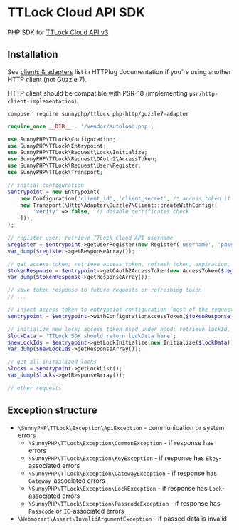 # TTLock Cloud API SDK

PHP SDK for [TTLock Cloud API v3](https://euopen.ttlock.com/document/doc?urlName=cloud/oauth2/getAccessTokenEn.html)

## Installation

See [clients & adapters](https://docs.php-http.org/en/latest/clients.html) list in HTTPlug documentation
if you're using another HTTP client (not Guzzle 7).

HTTP client should be compatible with PSR-18 (implementing `psr/http-client-implementation`).

```shell
composer require sunnyphp/ttlock php-http/guzzle7-adapter
```

```php
require_once __DIR__ . '/vendor/autoload.php';

use SunnyPHP\TTLock\Configuration;
use SunnyPHP\TTLock\Entrypoint;
use SunnyPHP\TTLock\Request\Lock\Initialize;
use SunnyPHP\TTLock\Request\OAuth2\AccessToken;
use SunnyPHP\TTLock\Request\User\Register;
use SunnyPHP\TTLock\Transport;

// initial configuration
$entrypoint = new Entrypoint(
	new Configuration('client_id', 'client_secret', /* access token if needed */),
	new Transport(\Http\Adapter\Guzzle7\Client::createWithConfig([
		'verify' => false,	// disable certificates check
	])),
);

// register user; retrieve TTLock Cloud API username
$register = $entrypoint->getUserRegister(new Register('username', 'password'));
var_dump($register->getResponseArray());

// get access token; retrieve access token, refresh token, expiration, etc
$tokenResponse = $entrypoint->getOAuth2AccessToken(new AccessToken($register->getUsername(), 'password'));
var_dump($tokenResponse->getResponseArray());

// save token response to future requests or refreshing token
// ...

// inject access token to entrypoint configuration (most of the requests required access token)
$entrypoint = $entrypoint->withConfigurationAccessToken($tokenResponse->getAccessToken());

// initialize new lock; access token used under hood; retrieve lockId, keyId
$lockData = 'TTLock SDK should return lockData here';
$newLockIds = $entrypoint->getLockInitialize(new Initialize($lockData));
var_dump($newLockIds->getResponseArray());

// get all initialized locks
$locks = $entrypoint->getLockList();
var_dump($locks->getResponseArray());

// other requests
```

## Exception structure

- `\SunnyPHP\TTLock\Exception\ApiException` - communication or system errors
	- `\SunnyPHP\TTLock\Exception\CommonException` - if response has errors
    - `\SunnyPHP\TTLock\Exception\KeyException` - if response has `Ekey`-associated errors
    - `\SunnyPHP\TTLock\Exception\GatewayException` - if response has `Gateway`-associated errors
    - `\SunnyPHP\TTLock\Exception\LockException` - if response has `Lock`-associated errors
    - `\SunnyPHP\TTLock\Exception\PasscodeException` - if response has `Passcode` or `IC`-associated errors
- `\Webmozart\Assert\InvalidArgumentException` - if passed data is invalid
